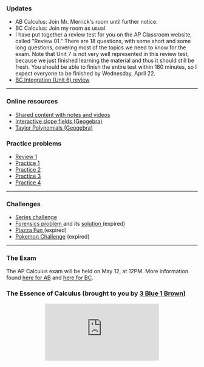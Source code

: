 ### Updates
* AB Calculus: Join Mr. Merrick's room until further notice.
* BC Calculus: Join my room as usual.
* I have put together a review test for you on the AP Classroom website, called "Review 01." There are 18 questions, with some short and some long questions, covering most of the topics we need to know for the exam. Note that Unit 7 is not very well represented in this review test, because we just finished learning the material and thus it should still be fresh. You should be able to finish the entire test within 180 minutes, so I expect everyone to be finished by Wednesday, April 22.
* <a href="https://vchan2.github.io/Calculus/Unit%206%20-%20FRQ%20Review.pdf"> BC Integration (Unit 6) review </a>


---

### Online resources

* <a href="https://drive.google.com/drive/folders/1ekaLMvkDQc4mT82x0QFs_Nmo8b33312p?usp=sharing"> Shared content with notes and videos </a>
* [Interactive slope fields (Geogebra)](SlopeFields.md)
* <a href="https://www.geogebra.org/m/s9SkCsvC"> Taylor Polynomials (Geogebra) </a>

### Practice problems

* <a href="https://vchan2.github.io/Calculus/Review_01.pdf"> Review 1 </a>
* <a href="https://merrickmath.github.io/Calculus/Notes/practice1.pdf"> Practice 1 </a>
* <a href="https://merrickmath.github.io/Calculus/Notes/practice2.pdf"> Practice 2 </a>
* <a href="https://merrickmath.github.io/Calculus/Notes/practice3.pdf"> Practice 3 </a>
* <a href="https://merrickmath.github.io/Calculus/Notes/practice4.pdf"> Practice 4 </a>

---

### Challenges 

* <a href="https://vchan2.github.io/Calculus/series.pdf"> Series challenge </a>
* <a href="https://vchan2.github.io/Calculus/Forensics.pdf"> Forensics problem </a> and its <a href="https://vchan2.github.io/Calculus/Forensics_soln.pdf"> solution </a> (expired)
* <a href="https://MerrickMath.github.io/Calculus/Projects/PiazzaFun.pdf"> Piazza Fun </a> (expired)
* <a href="https://MerrickMath.github.io/MerrickMath.github.io-PokemonChallenge/"> Pokemon Challenge</a> (expired)

---

### The Exam
The AP Calculus exam will be held on May 12, at 12PM. More information found <a href="https://vchan2.github.io/Calculus/ABCalculusexam2020.pdf"> here for AB</a> and <a href="https://vchan2.github.io/Calculus/BCCalculusexam2020.pdf"> here for BC</a>. 

### The Essence of Calculus (brought to you by <a href="https://www.youtube.com/channel/UCYO_jab_esuFRV4b17AJtAw"> 3 Blue 1 Brown</a>)
<p align="center"> 
  <iframe src="https://www.youtube.com/embed/WUvTyaaNkzM" frameborder="0" allow="accelerometer; autoplay; encrypted-media; gyroscope; picture-in-picture" allowfullscreen class="vid"></iframe> </p>
